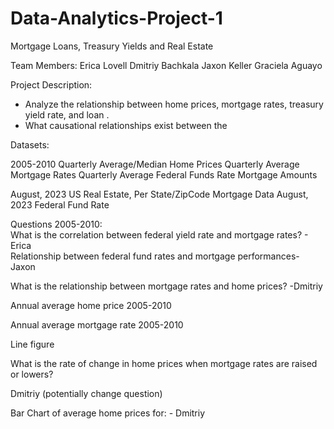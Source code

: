# Data-Analytics-Project-1

Mortgage Loans, Treasury Yields and Real Estate  

Team Members: 
Erica Lovell 
Dmitriy Bachkala 
Jaxon Keller 
Graciela Aguayo  

 

Project Description: 
- Analyze the relationship between home prices, mortgage rates, treasury yield rate, and loan  .
- What causational relationships exist between the 

Datasets:  

2005-2010 
Quarterly Average/Median Home Prices 
Quarterly Average Mortgage Rates 
Quarterly Average Federal Funds Rate 
Mortgage Amounts 

 

August, 2023 
US Real Estate, Per State/ZipCode 
Mortgage Data 
August, 2023 Federal Fund Rate 

 

Questions 2005-2010:  
What is the correlation between federal yield rate and mortgage rates? - Erica  
Relationship between federal fund rates and mortgage performances- Jaxon 

What is the relationship between mortgage rates and home prices? -Dmitriy 

Annual average home price 2005-2010 

Annual average mortgage rate 2005-2010 

Line figure 

What is the rate of change in home prices when mortgage rates are raised or lowers?  

Dmitriy (potentially change question) 

Bar Chart of average home prices for: - Dmitriy 

